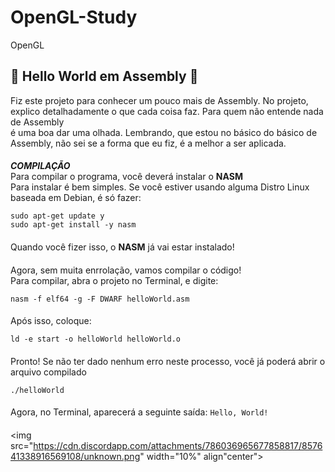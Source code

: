 # OpenGL-Study
OpenGL
####
📀 Hello World em Assembly 📀
-------
Fiz este projeto para conhecer um pouco mais de Assembly. No projeto, explico detalhadamente o que cada coisa faz. Para quem não entende nada de Assembly
<br/>
é uma boa dar uma olhada. Lembrando, que estou no básico do básico de Assembly, não sei se a forma que eu fiz, é a melhor a ser aplicada.
####
***COMPILAÇÃO***
<br/>
Para compilar o programa, você deverá instalar o **NASM**
<br/>
Para instalar é bem simples. Se você estiver usando alguma Distro Linux baseada em Debian, é só fazer:
<br/>
```
sudo apt-get update y
sudo apt-get install -y nasm
```
####
Quando você fizer isso, o **NASM** já vai estar instalado!
####
Agora, sem muita enrrolação, vamos compilar o código!
<br/>
Para compilar, abra o projeto no Terminal, e digite:
<br/>
```
nasm -f elf64 -g -F DWARF helloWorld.asm
```
####
Após isso, coloque:
<br/>
```
ld -e start -o helloWorld helloWorld.o
```
####
Pronto! Se não ter dado nenhum erro neste processo, você já poderá abrir o arquivo compilado
<br/>
```
./helloWorld
```
####
Agora, no Terminal, aparecerá a seguinte saída: `Hello, World!`
####
<img src="https://cdn.discordapp.com/attachments/786036965677858817/857641338916569108/unknown.png" width="10%" align"center">
